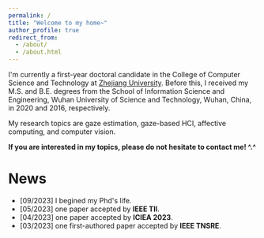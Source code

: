```yaml
---
permalink: /
title: "Welcome to my home~"
author_profile: true
redirect_from: 
  - /about/
  - /about.html
---
```


I'm currently a first-year doctoral candidate in the College of Computer Science and Technology at <a href ="https://www.zju.edu.cn/english/">Zhejiang University</a>. Before this, I received my M.S. and B.E. degrees from the School of Information Science and Engineering, Wuhan University of Science and Technology, Wuhan, China, in 2020 and 2016, respectively.

My research topics are gaze estimation, gaze-based HCI, affective computing,  and computer vision.

<strong>If you are interested in my topics, please do not hesitate to contact me!  ^.^</strong>

News
======
<ul>
  <li>[09/2023] I begined my Phd's life. </li>
  <li>[05/2023] one paper accepted by <strong>IEEE TII</strong>. </li>
  <li>[04/2023] one paper accepted by <strong>ICIEA 2023</strong>. </li>
  <li>[03/2023] one first-authored paper accepted by <strong>IEEE TNSRE</strong>. </li>
</ul>
